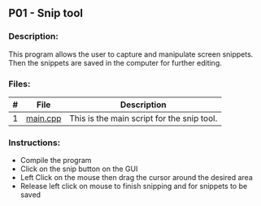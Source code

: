 ## P01 - Snip tool

### Description:
This program allows the user to capture and manipulate screen snippets. Then the snippets are saved in the computer for further editing.

### Files:
|   #   | File            | Description                                        |
| :---: | --------------- | -------------------------------------------------- |
|   1   | [main.cpp](https://github.com/jtsui23-code/Projects/blob/main/Projects/Snip%20Tool/main.py)        | This is the main script for the snip tool.      |


### Instructions:

- Compile the program
- Click on the snip button on the GUI
- Left Click on the mouse then drag the cursor around the desired area
- Release left click on mouse to finish snipping and for snippets to be saved

